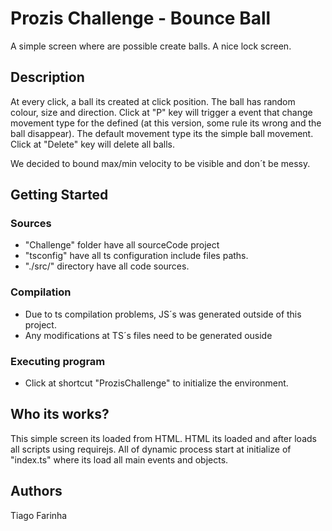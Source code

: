 # Prozis Challenge - Bounce Ball

A simple screen where are possible create balls. A nice lock screen.

## Description
At every click, a ball its created at click position. The ball has random colour, size and direction.
Click at "P" key will trigger a event that change movement type for the defined (at this version, some rule its wrong and the ball disappear). The default movement type its the simple ball movement. 
Click at "Delete" key will delete all balls. 

We decided to bound max/min velocity to be visible and don´t be messy. 

## Getting Started

### Sources
* "Challenge" folder have all sourceCode project
* "tsconfig" have all ts configuration include files paths.  
* "./src/" directory have all code sources. 

### Compilation

* Due to ts compilation problems, JS´s was generated outside of this project.
* Any modifications at TS´s files need to be generated ouside

### Executing program

* Click at shortcut "ProzisChallenge" to initialize the environment. 


## Who its works? 

This simple screen its loaded from HTML. 
HTML its loaded and after loads all scripts using requirejs. 
All of dynamic process start at initialize of "index.ts" where its load all main events and objects. 

## Authors

Tiago Farinha
